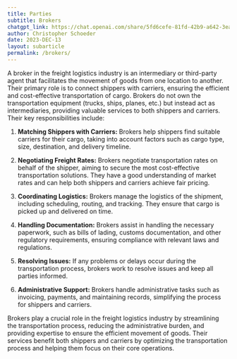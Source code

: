 ```yaml
---
title: Parties
subtitle: Brokers
chatgpt_link: https://chat.openai.com/share/5fd6cefe-81fd-42b9-a642-3ead19fed82a
author: Christopher Schoeder
date: 2023-DEC-13
layout: subarticle
permalink: /brokers/
---
```


A broker in the freight logistics industry is an intermediary or third-party agent that facilitates the movement of goods from one location to another. Their primary role is to connect shippers with carriers, ensuring the efficient and cost-effective transportation of cargo. Brokers do not own the transportation equipment (trucks, ships, planes, etc.) but instead act as intermediaries, providing valuable services to both shippers and carriers. Their key responsibilities include:

1. **Matching Shippers with Carriers:** Brokers help shippers find suitable carriers for their cargo, taking into account factors such as cargo type, size, destination, and delivery timeline.

2. **Negotiating Freight Rates:** Brokers negotiate transportation rates on behalf of the shipper, aiming to secure the most cost-effective transportation solutions. They have a good understanding of market rates and can help both shippers and carriers achieve fair pricing.

3. **Coordinating Logistics:** Brokers manage the logistics of the shipment, including scheduling, routing, and tracking. They ensure that cargo is picked up and delivered on time.

4. **Handling Documentation:** Brokers assist in handling the necessary paperwork, such as bills of lading, customs documentation, and other regulatory requirements, ensuring compliance with relevant laws and regulations.

5. **Resolving Issues:** If any problems or delays occur during the transportation process, brokers work to resolve issues and keep all parties informed.

6. **Administrative Support:** Brokers handle administrative tasks such as invoicing, payments, and maintaining records, simplifying the process for shippers and carriers.

Brokers play a crucial role in the freight logistics industry by streamlining the transportation process, reducing the administrative burden, and providing expertise to ensure the efficient movement of goods. Their services benefit both shippers and carriers by optimizing the transportation process and helping them focus on their core operations.

